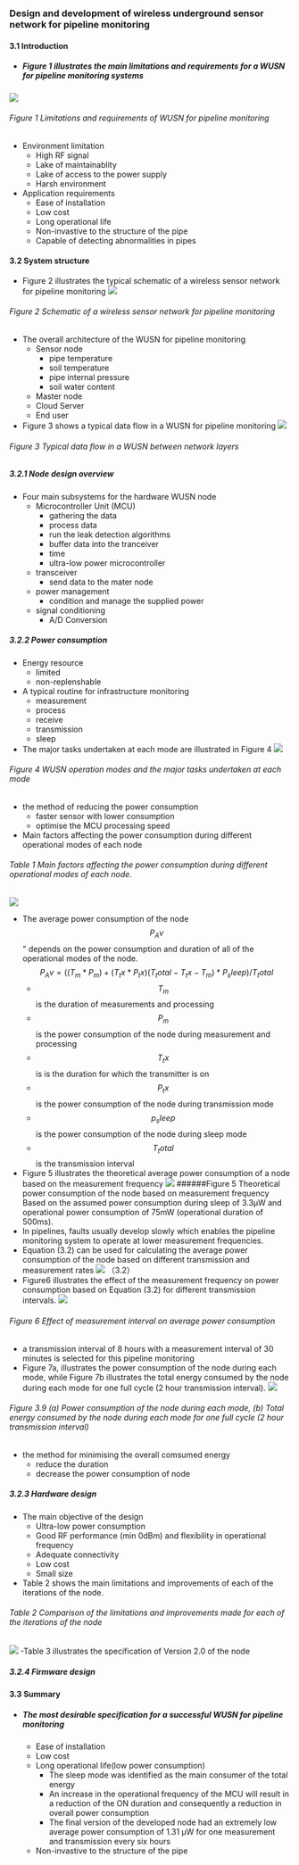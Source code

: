 ### Design and development of wireless underground sensor network for pipeline monitoring
#### 3.1 Introduction
- ##### Figure 1 illustrates the main limitations and requirements for a WUSN for pipeline monitoring systems
![](/assets/8246.jpg)
###### Figure 1 Limitations and requirements of WUSN for pipeline monitoring
- Environment limitation
  - High RF signal
  - Lake of maintainablity
  - Lake of access to the power supply
  - Harsh environment
- Application requirements
  - Ease of installation
  - Low cost
  - Long operational life
  - Non-invastive to the structure of the pipe
  - Capable of detecting abnormalities in pipes
  
#### 3.2 System structure
- Figure 2 illustrates the typical schematic of a wireless sensor network for pipeline monitoring
![](/assets/8247.jpg)
###### Figure 2 Schematic of a wireless sensor network for pipeline monitoring
- The overall architecture of the WUSN for pipeline monitoring
  - Sensor node
    - pipe temperature
    - soil temperature
    - pipe internal pressure 
    - soil water content
  - Master node
  - Cloud Server
  - End user
- Figure 3 shows a typical data flow in a WUSN for pipeline monitoring
![](/assets/8248.jpg)
###### Figure 3 Typical data flow in a WUSN between network layers

##### 3.2.1 Node design overview 
- Four main subsystems for the hardware WUSN node 
  - Microcontroller Unit (MCU)
    - gathering the data
    - process data
    - run the leak detection algorithms
    - buffer data into the tranceiver
    - time
    - ultra-low power microcontroller 
  - transceiver
    - send data to the mater node
  - power management
    - condition and manage the supplied power
  - signal conditioning 
    - A/D Conversion
    
##### 3.2.2 Power consumption
- Energy resource
  - limited
  - non-replenshable
- A typical routine for infrastructure monitoring
  - measurement
  - process
  - receive
  - transmission
  - sleep
- The major tasks undertaken at each mode are illustrated in Figure 4
![](/assets/8249.jpg)
###### Figure 4 WUSN operation modes and the major tasks undertaken at each mode
- the method of reducing the power consumption 
  - faster sensor with lower consumption 
  - optimise the MCU processing speed
- Main factors affecting the power consumption during different operational modes of each node
###### Table 1 Main factors affecting the power consumption during different operational modes of each node.
![](/assets/8250.jpg)
- The average power consumption of the node $$P_Av$$" depends on the power consumption and
duration of all of the operational modes of the node. 
$$
P_Av = ((T_m*P_m)+(T_tx*P_tx)(T_total-T_tx-T_m)*P_sleep)/T_total
$$
  - $$T_m$$ is the duration of measurements and processing
  - $$P_m$$ is the power consumption of the node during measurement and processing
  - $$T_tx$$ is is the duration for which the transmitter is on
  - $$P_tx$$ is the power consumption of the node during transmission mode
  - $$p_sleep$$ is the power consumption of the node during sleep mode
  - $$T_total$$ is the transmission interval
-  Figure 5 illustrates the theoretical average power consumption of a node based on the
measurement frequency
![](/assets/8251.jpg)
######Figure 5 Theoretical power consumption of the node based on measurement frequency Based on the assumed power consumption during sleep of 3.3µW and operational power consumption of 75mW (operational duration of 500ms).
- In pipelines, faults usually develop slowly which enables the pipeline monitoring system to operate at lower measurement frequencies.
- Equation (3.2) can be used for calculating the average power consumption of the node based on different transmission and measurement rates
![](/assets/8252.jpg) （3.2）
- Figure6 illustrates the effect of the measurement frequency on power consumption based on Equation (3.2) for different transmission intervals.
![](/assets/8253.jpg)
###### Figure 6  Effect of measurement interval on average power consumption
-  a transmission interval of 8 hours with a measurement interval of 30 minutes is selected for
this pipeline monitoring
- Figure 7a, illustrates the power consumption of the node during each mode, while Figure 7b illustrates the total energy consumed by the node during each mode for one full cycle (2 hour transmission interval).
![](/assets/8254.jpg)
###### Figure 3.9 (a) Power consumption of the node during each mode, (b) Total energy consumed by the node during each mode for one full cycle (2 hour transmission interval)
- the method for minimising the overall comsumed energy
  - reduce the duration
  - decrease the power consumption of node

##### 3.2.3 Hardware design
- The main objective of the design
  - Ultra-low power consumption
  - Good RF performance (min 0dBm) and flexibility in operational frequency
  - Adequate connectivity
  - Low cost
  - Small size
- Table 2 shows the main limitations and improvements of each of the iterations of the node.
###### Table 2 Comparison of the limitations and improvements made for each of the iterations of the node
![](/assets/8255.jpg)
-Table 3 illustrates the specification of Version 2.0 of the node
##### 3.2.4 Firmware design


#### 3.3 Summary
- ##### The most desirable specification for a successful WUSN for pipeline monitoring
  - Ease of installation
  - Low cost
  - Long operational life(low power consumption)
    - The sleep mode was identified as the main consumer of the total energy
    - An increase in the operational frequency of the MCU will result in a reduction of the ON duration and consequently a reduction in overall power consumption
    - The final version of the developed node had an extremely low average power consumption of 1.31 µW for one measurement and transmission every six hours
  - Non-invastive to the structure of the pipe
 